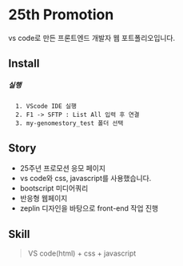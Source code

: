 # 25th Promotion
vs code로 만든 프론트엔드 개발자 웹 포트폴리오입니다.

## Install

##### 실행
```
  1. VScode IDE 실행
  2. F1 -> SFTP : List All 입력 후 연결
  3. my-genomestory_test 폴더 선택
```

## Story

- 25주년 프로모션 응모 페이지
- vs code와 css, javascript를 사용했습니다.
- bootscript 미디어쿼리
- 반응형 웹페이지
- zeplin 디자인을 바탕으로 front-end 작업 진행


## Skill
> VS code(html) + css + javascript
